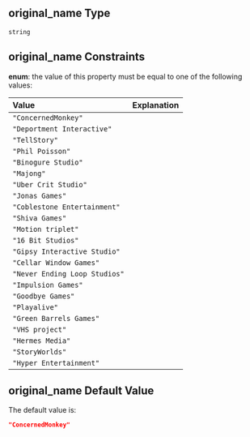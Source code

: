 ## original_name Type

`string`

## original_name Constraints

**enum**: the value of this property must be equal to one of the following values:

| Value                         | Explanation |
| :---------------------------- | :---------- |
| `"ConcernedMonkey"`           |             |
| `"Deportment Interactive"`    |             |
| `"TellStory"`                 |             |
| `"Phil Poisson"`              |             |
| `"Binogure Studio"`           |             |
| `"Majong"`                    |             |
| `"Uber Crit Studio"`          |             |
| `"Jonas Games"`               |             |
| `"Coblestone Entertainment"`  |             |
| `"Shiva Games"`               |             |
| `"Motion triplet"`            |             |
| `"16 Bit Studios"`            |             |
| `"Gipsy Interactive Studio"`  |             |
| `"Cellar Window Games"`       |             |
| `"Never Ending Loop Studios"` |             |
| `"Impulsion Games"`           |             |
| `"Goodbye Games"`             |             |
| `"Playalive"`                 |             |
| `"Green Barrels Games"`       |             |
| `"VHS project"`               |             |
| `"Hermes Media"`              |             |
| `"StoryWorlds"`               |             |
| `"Hyper Entertainment"`       |             |

## original_name Default Value

The default value is:

```json
"ConcernedMonkey"
```
